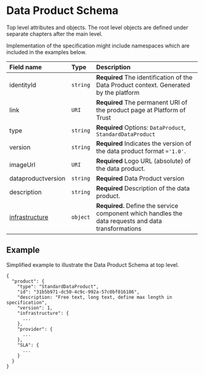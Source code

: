 # Data Product Schema

Top level attributes and objects. The root level objects are defined under separate chapters after the main level.

Implementation of the specification might include namespaces which are included in the examples below.

| Field name | Type | Description |
| :--- | :--- | :--- |
| identityId | `string` | **Required** The identification of the Data Product context. Generated by the platform |
| link | `URI` | **Required** The permanent URI of the product page at Platform of Trust |
| type | `string` | **Required** Options: `DataProduct`, `StandardDataProduct` |
| version | `string` | **Required** Indicates the version of the data product format `='1.0'`. |
| imageUrl | `URI` | **Required** Logo URL \(absolute\) of the data product. |
| dataproductversion | `string` | **Required** Data Product version |
| description | `string` | **Required** Description of the data product. |
| [infrastructure](infrastructure-object.md) | `object` | **Required.** Define the service component which handles the data requests and data transformations |

## Example

Simplified example to illustrate the Data Product Schema at top level.

```text
{
  "product": {
    "type": "StandardDataProduct",
    "id": "31b5b971-dc50-4c9c-992a-57c0bf016186",
    "description: "Free text, long text, define max length in specification",
    "version": 1,
    "infrastructure": {
      ...
    },
    "provider": {
      ...
    },
    "SLA": {
      ...
    }
  }
}

```

